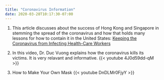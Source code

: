 ```yaml
---
title: "Coronavirus Information"
date: 2020-03-28T10:17:30-07:00
---
```


1) This article discusses about the success of Hong Kong and Singapore in stemming the spread of the coronavirus and how that holds many lessons for how to contain it in the United States: [Keeping the Coronavirus from Infecting Health-Care Workers](https://www.newyorker.com/news/news-desk/keeping-the-coronavirus-from-infecting-health-care-workers)

2) In this video, Dr. Duc Vuong explains how the coronavirus kills its victims. It is very relavant and informative.
{{< youtube 4J0d59dd-qM >}} 

3) How to Make Your Own Mask
{{< youtube DnDLMr0FjyY >}} 






